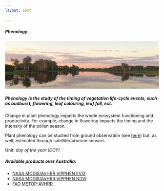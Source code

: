 ```yaml
---
layout: post

---
```


<div class="container">
    <div class="row">
        <div class="col-12 mt-60">
            <h5 class="common-title">Phenology</h5>
        </div>
        <div class="col-xs-12 col-sm-12 col-ms-9 col-lg-9 col-xl-9 col-xxl-9">
            <div class="common-image pb-5">
                <img src="/assets/img/australia/big/default.jpg" class="img-fluid" alt="Phenology">
            </div>
            <div>
                <h5 class="font-weight-bold">Phenology is the study of the timing of vegetation life-cycle events, such as budburst, flowering, leaf colouring, leaf fall, ect.</h5>
                <div class="pt-4">
                    <p>Change in plant phenology impacts the whole ecosystem functioning and productivity. For example, change in flowering impacts the timing and the intensity of the pollen season.</p>
                    <p>Plant phenology can be studied from ground observation (see <a href="https://livingearth.aber.ac.uk/data/ground-measurements/technics/phenology-ground-measurements/" target="_blank">here</a>) but, as well, estimated through satellite/airborne sensors.</p>
                    <p>Unit: <i>day of the year (DOY)</i></p>
                </div>
            </div>
            <div class="py-5">
                <h5 class="font-weight-bold mb-4">Available products over Australia:</h5>
                <ul class="list-title">
                    <li class="list-item"><a href="https://livingearth.aber.ac.uk/data/remote-sensing-algorithms/phenology-remote-sensing-algorithm/nasa-modis-avhrr-vipphen-evi2/" target="_blank">NASA MODIS/AVHRR VIPPHEN EVI2</a></li>
                    <li class="list-item"><a href="https://livingearth.aber.ac.uk/data/remote-sensing-algorithms/phenology-remote-sensing-algorithm/nasa-modis-avhrr-vipphen-ndvi/" target="_blank">NASA MODIS/AVHRR VIPPHEN NDVI</a></li>
                    <li class="list-item"><a href="http://www.fao.org/giews/earthobservation/country/index.jsp?lang=en&amp;code=GBR" target="_blank">FAO METOP-AVHRR</a></li>
                </ul>
            </div>
        </div>
    </div>
</div>
